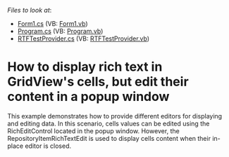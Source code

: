 <!-- default file list -->
*Files to look at*:

* [Form1.cs](./CS/Form1.cs) (VB: [Form1.vb](./VB/Form1.vb))
* [Program.cs](./CS/Program.cs) (VB: [Program.vb](./VB/Program.vb))
* [RTFTestProvider.cs](./CS/RTFTestProvider.cs) (VB: [RTFTestProvider.vb](./VB/RTFTestProvider.vb))
<!-- default file list end -->
# How to display rich text in GridView's cells, but edit their content in a popup window


<p>This example demonstrates how to provide different editors for displaying and editing data. In this scenario, cells values can be edited using the RichEditControl located in the popup window. However, the RepositoryItemRichTextEdit is used to display cells content when their in-place editor is closed.</p>

<br/>


